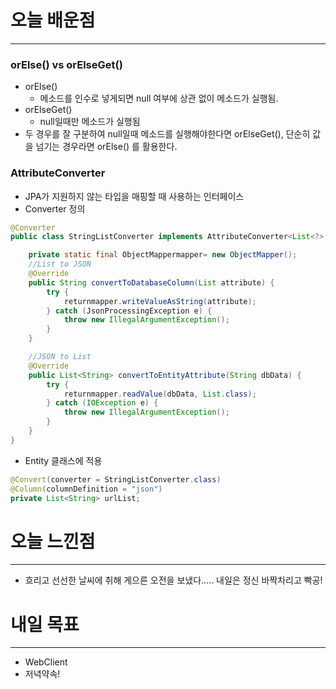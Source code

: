 # 오늘 배운점

---

### orElse() vs orElseGet()

- orElse()
    - 메소드를 인수로 넣게되면 null 여부에 상관 없이 메소드가 실행됨.
- orElseGet()
    - null일때만 메소드가 실행됨
- 두 경우를 잘 구분하여
null일때 메소드를 실행해야한다면 orElseGet(),
단순히 값을 넘기는 경우라면 orElse() 를 활용한다.

### AttributeConverter

- JPA가 지원하지 않는 타입을 매핑할 때 사용하는 인터페이스
- Converter 정의

```java
@Converter
public class StringListConverter implements AttributeConverter<List<?>, String> {

    private static final ObjectMappermapper= new ObjectMapper();
    //List to JSON
    @Override
    public String convertToDatabaseColumn(List attribute) {
        try {
            returnmapper.writeValueAsString(attribute);
        } catch (JsonProcessingException e) {
            throw new IllegalArgumentException();
        }
    }

    //JSON to List
    @Override
    public List<String> convertToEntityAttribute(String dbData) {
        try {
            returnmapper.readValue(dbData, List.class);
        } catch (IOException e) {
            throw new IllegalArgumentException();
        }
    }
}
```

- Entity 클래스에 적용

```java
@Convert(converter = StringListConverter.class)
@Column(columnDefinition = "json")
private List<String> urlList;
```

# 오늘 느낀점

---

- 흐리고 선선한 날씨에 취해 게으른 오전을 보냈다….. 내일은 정신 바짝차리고 빡공!

# 내일 목표

---

- WebClient
- 저녁약속!